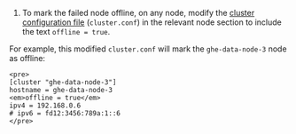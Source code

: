 1. To mark the failed node offline, on any node, modify the [cluster configuration file](/enterprise/admin/guides/clustering/initializing-the-cluster/#about-the-cluster-configuration-file) (`cluster.conf`) in the relevant node section to include the text `offline = true`.

  For example, this modified `cluster.conf` will mark the `ghe-data-node-3` node as offline:

    <pre>
    [cluster "ghe-data-node-3"]
    hostname = ghe-data-node-3
    <em>offline = true</em>
    ipv4 = 192.168.0.6
    # ipv6 = fd12:3456:789a:1::6
    </pre>
